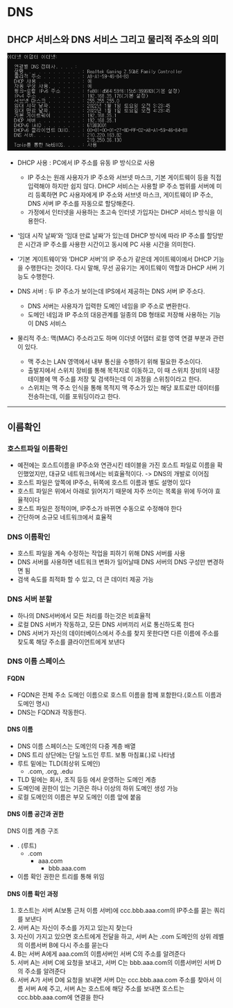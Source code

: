 # DNS

## DHCP 서비스와 DNS 서비스 그리고 물리적 주소의 의미

![ipconfig-all](images/ipconfig-all.png "ipconfig/all")

- DHCP 사용 : PC에서 IP 주소를 유동 IP 방식으로 사용
    - IP 주소는 원래 사용자가 IP 주소와 서브넷 마스크, 기본 게이트웨이 등을 직접 입력해야 하지만 쉽지 않다. DHCP 서비스는 사용할 IP 주소 범위를 서버에 미리 등록하면 PC 사용자에게 IP 주소와 서브넷 마스크, 게이트웨이 IP 주소, DNS 서버 IP 주소를 자동으로 할당해준다.
    - 가정에서 인터넷을 사용하는 초고속 인터넷 가입자는 DHCP 서비스 방식을 이용한다.


- ‘임대 시작 날짜’와 ‘임대 만료 날짜’가 있는데 DHCP 방식에 따라 IP 주소를 할당받은 시간과 IP 주소를 사용한 시간이고 동시에 PC 사용 시간을 의미한다.


- ‘기본 게이트웨이’와 ‘DHCP 서버’의 IP 주소가 같은데 게이트웨이에서 DHCP 기능을 수행한다는 것이다. 다시 말해, 무선 공유기는 게이트웨이 역할과 DHCP 서버 기능도 수행한다.


- DNS 서버 : 두 IP 주소가 보이는데 IPS에서 제공하는 DNS 서버 IP 주소다.
    - DNS 서버는 사용자가 입력한 도메인 네임을 IP 주소로 변환한다.
    - 도메인 네임과 IP 주소의 대응관계를 일종의 DB 형태로 저장해 사용하는 기능이 DNS 서비스


- 물리적 주소: 맥(MAC) 주소라고도 하며 이더넷 어댑터 로컬 영역 연결 부분과 관련이 있다.
    - 맥 주소는 LAN 영역에서 내부 통신을 수행하기 위해 필요한 주소이다.
    - 출발지에서 스위치 장비를 통해 목적지로 이동하고, 이 때 스위치 장비의 내장 테이블에 맥 주소를 저장 및 검색하는데 이 과정을 스위칭이라고 한다.
    - 스위치는 맥 주소 인식을 통해 목적지 맥 주소가 있는 해당 포트로만 데이터를 전송하는데, 이를 포워딩이라고 한다.
---
## 이름확인

### 호스트파일 이름확인
- 예전에는 호스트이름을 IP주소와 연관시킨 테이블을 가진 호스트 파일로 이름을 확인했었지만, 대규모 네트워크에서는 비효율적이다. -> DNS의 개발로 이어짐
- 호스트 파일은 앞쪽에 IP주소, 뒤쪽에 호스트 이름과 별도 설명이 있다
- 호스트 파일은 위에서 아래로 읽어지기 때문에 자주 쓰이는 목록을 위에 두어야 효율적이다
- 호스트 파일은 정적이며, IP주소가 바뀌면 수동으로 수정해야 한다
- 간단하며 소규모 네트워크에서 효율적

### DNS 이름확인
- 호스트 파일을 계속 수정하는 작업을 피하기 위해 DNS 서버를 사용
- DNS 서버를 사용하면 네트워크 변화가 일어날때 DNS 서버의 DNS 구성만 변경하면 됨
- 검색 속도를 최적화 할 수 있고, 더 큰 데이터 제공 가능

### DNS 서버 분할
- 하나의 DNS서버에서 모든 처리를 하는것은 비효율적
- 로컬 DNS 서버가 작동하고, 모든 DNS 서버끼리 서로 통신하도록 한다
- DNS 서버가 자신의 데이터베이스에서 주소를 찾지 못한다면 다른 이름에 주소를 찾도록 해당 주소를 클라이언트에게 보낸다

### DNS 이름 스페이스

#### FQDN
- FQDN은 전체 주소 도메인 이름으로 호스트 이름을 함께 포함한다.(호스트 이름과 도메인 명시)
- DNS는 FQDN과 작동한다.

#### DNS 이름
- DNS 이름 스페이스는 도메인의 다중 계층 배열
- DNS 트리 상단에는 단일 노드인 루트. 보통 마침표(.)로 나타냄
- 루트 밑에는 TLD(최상위 도메인)
    - .com, .org, .edu
- TLD 밑에는 회사, 조직 등등 에서 운영하는 도메인 계층
- 도메인에 권한이 있는 기관은 하나 이상의 하위 도메인 생성 가능
- 로컬 도메인의 이름은 부모 도메인 이름 앞에 붙음

#### DNS 이름 공간과 권한
DNS 이름 계층 구조
- . (루트)
    - .com
        - aaa.com
            - bbb.aaa.com
- 이름 확인 권한은 트리를 통해 위임

#### DNS 이름 확인 과정
1) 호스트는 서버 A(보통 근처 이름 서버)에 ccc.bbb.aaa.com의 IP주소를 묻는 쿼리를 보낸다
2) 서버 A는 자신이 주소를 가지고 있는지 찾는다
3) 자신이 가지고 있으면 호스트에게 전달을 하고, 서버 A는 .com 도메인의 상위 레벨의 이름서버 B에 다시 주소를 묻는다
4) B는 서버 A에게  aaa.com의 이름서버인 서버 C의 주소를 알려준다
5) 서버 A는 서버 C에 요청을 보내고, 서버 C는 bbb.aaa.com의 이름서버인 서버 D의 주소를 알려준다
6) 서버 A가 서버 D에 요청을 보내면 서버 D는 ccc.bbb.aaa.com 주소를 찾아서 이름 서버 A에 주고, 서버 A는 호스트에 해당 주소를 보내면 호스트는 ccc.bbb.aaa.com에 연결을 한다



